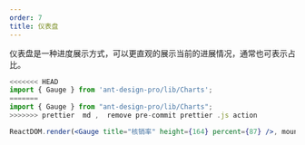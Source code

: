 ```yaml
---
order: 7
title: 仪表盘
---
```


仪表盘是一种进度展示方式，可以更直观的展示当前的进展情况，通常也可表示占比。

```jsx
<<<<<<< HEAD
import { Gauge } from 'ant-design-pro/lib/Charts';
=======
import { Gauge } from "ant-design-pro/lib/Charts";
>>>>>>> prettier  md ,  remove pre-commit prettier .js action

ReactDOM.render(<Gauge title="核销率" height={164} percent={87} />, mountNode);
```
